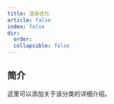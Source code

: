 ```yaml
---
title: 渲染优化
article: false
index: false
dir:
  order: 
  collapsible: false
---
```


## 简介

这里可以添加关于该分类的详细介绍。
